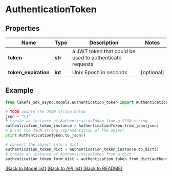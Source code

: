 # AuthenticationToken


## Properties
Name | Type | Description | Notes
------------ | ------------- | ------------- | -------------
**token** | **str** | a JWT token that could be used to authenticate requests | 
**token_expiration** | **int** | Unix Epoch in seconds | [optional] 

## Example

```python
from lakefs_sdk_async.models.authentication_token import AuthenticationToken

# TODO update the JSON string below
json = "{}"
# create an instance of AuthenticationToken from a JSON string
authentication_token_instance = AuthenticationToken.from_json(json)
# print the JSON string representation of the object
print AuthenticationToken.to_json()

# convert the object into a dict
authentication_token_dict = authentication_token_instance.to_dict()
# create an instance of AuthenticationToken from a dict
authentication_token_form_dict = authentication_token.from_dict(authentication_token_dict)
```
[[Back to Model list]](../README.md#documentation-for-models) [[Back to API list]](../README.md#documentation-for-api-endpoints) [[Back to README]](../README.md)


